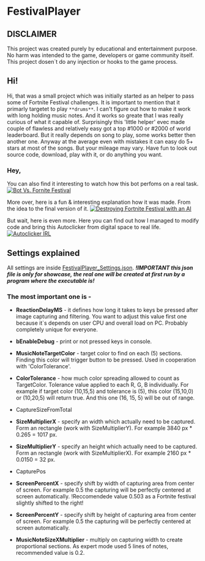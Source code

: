 # FestivalPlayer
## DISCLAIMER
This project was created purely by educational and entertainment purpose. No harm was intended to the game, developers or game community itself.
This project dosen`t do any injection or hooks to the game process.

## Hi!
Hi, that was a small project which was initially started as an helper to pass some of Fortnite Festival challenges. It is important to mention that it primarly targetet to play `**drums**`. I can't figure out how to make it work with long holding music notes.
And it works so greate that I was really curious of what it capable of. Surprisingly this 'little helper' evec made couple of flawless and relatively easy got a top #1000 or #2000 of world leaderboard.
But it really depends on song to play, some works better then another one. Anyway at the average even with mistakes it can easy do 5+ stars at most of the songs. But your mileage may vary.
Have fun to look out source code, download, play with it, or do anything you want.

### Hey,
You can also find it interesting to watch how this bot perfoms on a real task.
[![Bot Vs. Fornite Festival](https://img.youtube.com/vi/72h084jQ2EI/0.jpg)](https://www.youtube.com/watch?v=72h084jQ2EI)

More over, here is a fun & interesting explanation how it was made. From the idea to the final version of it.
[![Destroying Fortnite Festival with an AI](https://img.youtube.com/vi/txrdp4f8hXQ/0.jpg)](https://www.youtube.com/watch?v=txrdp4f8hXQ)

But wait, here is even more. Here you can find out how I managed to modify code and bring this Autoclicker from digital space to real life.
[![Autoclicker IRL](https://img.youtube.com/vi/66jdsxcEGXU/0.jpg)](https://www.youtube.com/watch?v=66jdsxcEGXU)

## Settings explained
All settings are inside [FestivalPlayer_Settings.json](https://github.com/Andrii-Berozkin/FestivalPlayer/blob/master/FestivalPlayer_Settings.json). ***!IMPORTANT this json file is only for showcase, the real one will be created at first run by a program where the executable is!***
### The most important one is -
 - **ReactionDelayMS** - it defines how long it takes to keys be pressed after image capturing and filtering. You want to adjust this value first one because it`s depends on user CPU and overall load on PC. Probably completely unique for everyone.
 - **bEnableDebug** - print or not pressed keys in console.

 - **MusicNoteTargetColor** - target color to find on each (5) sections. Finding this color will trigger button to be pressed. Used in cooperation with 'ColorTolerance'.
 - **ColorTolerance** - how much color spreading allowed to count as TargetColor. Tolerance value applied to each R, G, B individually. For example if target color (10,15,5) and tolerance is (5), this color (15,10,0) or (10,20,5) will return true. And this one (16, 15, 5) will be out of range.

 - CaptureSizeFromTotal
 - **SizeMultiplierX** - specify an width which actually need to be captured. Form an rectangle (work with SizeMultiplierY). For example 3840 px * 0.265 = 1017 px.
 - **SizeMultiplierY** - specify an height which actually need to be captured. Form an rectangle (work with SizeMultiplierX). For example 2160 px * 0.0150 = 32 px.

 - CapturePos
 - **ScreenPercentX** - specify shift by width of capturing area from center of screen. For example 0.5 the capturing will be perfectly centered at screen automatically. !Reccomendede value 0.503 as a Fortnite festival slightly shifted to the right!
 - **ScreenPercentY** - specify shift by height of capturing area from center of screen. For example 0.5 the capturing will be perfectly centered at screen automatically.

 - **MusicNoteSizeXMultiplier** - multiply on capturing width to create proportional sections. As expert mode used 5 lines of notes, recommended value is 0.2.
